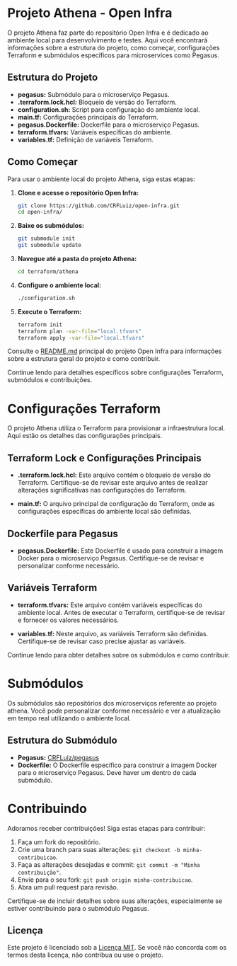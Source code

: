 # Projeto Athena - Open Infra

O projeto Athena faz parte do repositório Open Infra e é dedicado ao ambiente local para desenvolvimento e testes. Aqui você encontrará informações sobre a estrutura do projeto, como começar, configurações Terraform e submódulos específicos para microservices como Pegasus.

## Estrutura do Projeto

- **pegasus:** Submódulo para o microserviço Pegasus.
- **.terraform.lock.hcl:** Bloqueio de versão do Terraform.
- **configuration.sh:** Script para configuração do ambiente local.
- **main.tf:** Configurações principais do Terraform.
- **pegasus.Dockerfile:** Dockerfile para o microserviço Pegasus.
- **terraform.tfvars:** Variáveis específicas do ambiente.
- **variables.tf:** Definição de variáveis Terraform.

## Como Começar

Para usar o ambiente local do projeto Athena, siga estas etapas:

1. **Clone e acesse o repositório Open Infra:**
    ```bash
    git clone https://github.com/CRFLuiz/open-infra.git
    cd open-infra/
    ```

2. **Baixe os submódulos:**
    ```bash
    git submodule init
    git submodule update
    ```

3. **Navegue até a pasta do projeto Athena:**
    ```bash
    cd terraform/athena
    ```

4. **Configure o ambiente local:**
    ```bash
    ./configuration.sh
    ```

5. **Execute o Terraform:**
    ```bash
    terraform init
    terraform plan -var-file="local.tfvars"
    terraform apply -var-file="local.tfvars"
    ```

Consulte o [README.md](../../README.md) principal do projeto Open Infra para informações sobre a estrutura geral do projeto e como contribuir.

Continue lendo para detalhes específicos sobre configurações Terraform, submódulos e contribuições.


# Configurações Terraform

O projeto Athena utiliza o Terraform para provisionar a infraestrutura local. Aqui estão os detalhes das configurações principais.

## Terraform Lock e Configurações Principais

- **.terraform.lock.hcl:** Este arquivo contém o bloqueio de versão do Terraform. Certifique-se de revisar este arquivo antes de realizar alterações significativas nas configurações do Terraform.

- **main.tf:** O arquivo principal de configuração do Terraform, onde as configurações específicas do ambiente local são definidas. 

## Dockerfile para Pegasus

- **pegasus.Dockerfile:** Este Dockerfile é usado para construir a imagem Docker para o microserviço Pegasus. Certifique-se de revisar e personalizar conforme necessário.

## Variáveis Terraform

- **terraform.tfvars:** Este arquivo contém variáveis específicas do ambiente local. Antes de executar o Terraform, certifique-se de revisar e fornecer os valores necessários.

- **variables.tf:** Neste arquivo, as variáveis Terraform são definidas. Certifique-se de revisar caso precise ajustar as variáveis.

Continue lendo para obter detalhes sobre os submódulos e como contribuir.


# Submódulos

Os submódulos são repositórios dos microserviços referente ao projeto athena. Você pode personalizar conforme necessário e ver a atualização em tempo real utilizando o ambiente local.

## Estrutura do Submódulo

- **Pegasus:** [CRFLuiz/pegasus](https://github.com/CRFLuiz/pegasus)
- **Dockerfile:** O Dockerfile específico para construir a imagem Docker para o microserviço Pegasus. Deve haver um dentro de cada submódulo.


# Contribuindo

Adoramos receber contribuições! Siga estas etapas para contribuir:

1. Faça um fork do repositório.
2. Crie uma branch para suas alterações: `git checkout -b minha-contribuicao`.
3. Faça as alterações desejadas e commit: `git commit -m "Minha contribuição"`.
4. Envie para o seu fork: `git push origin minha-contribuicao`.
5. Abra um pull request para revisão.

Certifique-se de incluir detalhes sobre suas alterações, especialmente se estiver contribuindo para o submódulo Pegasus.

## Licença

Este projeto é licenciado sob a [Licença MIT](../../LICENSE). Se você não concorda com os termos desta licença, não contribua ou use o projeto.
